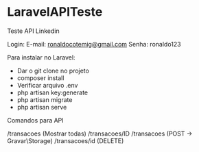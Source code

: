 # LaravelAPITeste
Teste API Linkedin


Login:
E-mail: ronaldocotemig@gmail.com
Senha: ronaldo123

Para instalar no Laravel:

* Dar o git clone no projeto
* composer install
* Verificar arquivo .env
* php artisan key:generate
* php artisan migrate
* php artisan serve


Comandos para API

/transacoes (Mostrar todas)
/transacoes/ID 
/transacoes (POST -> Gravar\Storage)
/transacoes/id (DELETE)






